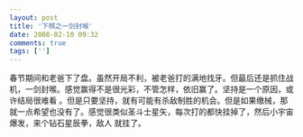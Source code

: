```yaml
---
layout: post
title: '下棋之一剑封喉'
date: 2008-02-10 09:32
comments: true
tags: ['']
---
```


春节期间和老爸下了盘。虽然开局不利，被老爸打的满地找牙。但最后还是抓住战机，一剑封喉。感觉赢得不是很光彩，不管怎样，依旧赢了。坚持是一个原因，或许结局很难看
。但是只要坚持，就有可能有杀敌制胜的机会。但是如果缴械，那就一点希望也没有了。感觉很类似圣斗士星矢，每次打的都快挂掉了，然后小宇宙爆发，来个钻石星辰拳，敌人
就挂了。

